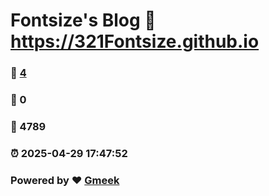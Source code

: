 # Fontsize's Blog :link: https://321Fontsize.github.io 
### :page_facing_up: [4](https://321Fontsize.github.io/tag.html) 
### :speech_balloon: 0 
### :hibiscus: 4789 
### :alarm_clock: 2025-04-29 17:47:52 
### Powered by :heart: [Gmeek](https://github.com/Meekdai/Gmeek)
